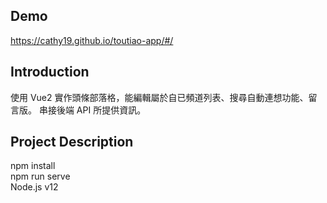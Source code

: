 ## Demo
https://cathy19.github.io/toutiao-app/#/

## Introduction
使用 Vue2 實作頭條部落格，能編輯屬於自已頻道列表、搜尋自動連想功能、留言版。
串接後端 API 所提供資訊。

## Project Description
npm install  
npm run serve  
Node.js v12    


